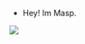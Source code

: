 * Hey! Im Masp.

<p align="left">
  <img src="https://capsule-render.vercel.app/api?type=waving&color=gradient&height=100&section=footer"/>
</p>
